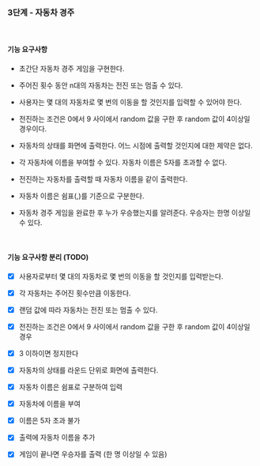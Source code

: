 ### 3단계 - 자동차 경주

<br>

#### 기능 요구사항
- 초간단 자동차 경주 게임을 구현한다.
- 주어진 횟수 동안 n대의 자동차는 전진 또는 멈출 수 있다.
- 사용자는 몇 대의 자동차로 몇 번의 이동을 할 것인지를 입력할 수 있어야 한다.
- 전진하는 조건은 0에서 9 사이에서 random 값을 구한 후 random 값이 4이상일 경우이다.
- 자동차의 상태를 화면에 출력한다. 어느 시점에 출력할 것인지에 대한 제약은 없다.  
  

- 각 자동차에 이름을 부여할 수 있다. 자동차 이름은 5자를 초과할 수 없다. 
- 전진하는 자동차를 출력할 때 자동차 이름을 같이 출력한다. 
- 자동차 이름은 쉼표(,)를 기준으로 구분한다. 
- 자동차 경주 게임을 완료한 후 누가 우승했는지를 알려준다. 우승자는 한명 이상일 수 있다.


<br>

#### 기능 요구사항 분리 (TODO)
- [x] 사용자로부터 몇 대의 자동차로 몇 번의 이동을 할 것인지를 입력받는다.  
- [x] 각 자동차는 주어진 횟수만큼 이동한다.  
- [x] 랜덤 값에 따라 자동차는 전진 또는 멈출 수 있다.  
- [x] 전진하는 조건은 0에서 9 사이에서 random 값을 구한 후 random 값이 4이상일 경우  
- [x] 3 이하이면 정지한다  
- [x] 자동차의 상태를 라운드 단위로 화면에 출력한다.  


- [x] 자동차 이름은 쉼표로 구분하여 입력
- [x] 자동차에 이름을 부여
- [x] 이름은 5자 초과 불가
- [x] 출력에 자동차 이름을 추가
- [x] 게임이 끝나면 우승자를 출력 (한 명 이상일 수 있음)

